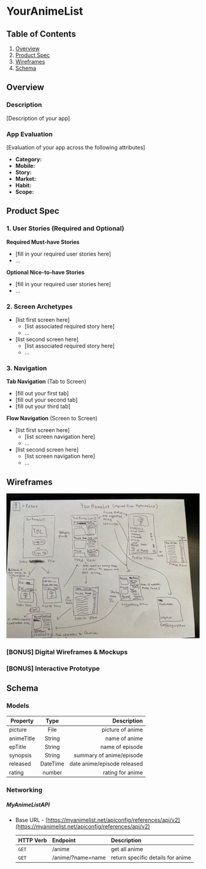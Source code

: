 # YourAnimeList

## Table of Contents
1. [Overview](#Overview)
1. [Product Spec](#Product-Spec)
1. [Wireframes](#Wireframes)
2. [Schema](#Schema)

## Overview
### Description
[Description of your app]

### App Evaluation
[Evaluation of your app across the following attributes]
- **Category:**
- **Mobile:**
- **Story:**
- **Market:**
- **Habit:**
- **Scope:**

## Product Spec

### 1. User Stories (Required and Optional)

**Required Must-have Stories**

* [fill in your required user stories here]
* ...

**Optional Nice-to-have Stories**

* [fill in your required user stories here]
* ...

### 2. Screen Archetypes

* [list first screen here]
   * [list associated required story here]
   * ...
* [list second screen here]
   * [list associated required story here]
   * ...

### 3. Navigation

**Tab Navigation** (Tab to Screen)

* [fill out your first tab]
* [fill out your second tab]
* [fill out your third tab]

**Flow Navigation** (Screen to Screen)

* [list first screen here]
   * [list screen navigation here]
   * ...
* [list second screen here]
   * [list screen navigation here]
   * ...

## Wireframes
<img src="https://github.com/CodePath-Android-Development-Group-8/YourAnimeList/blob/main/wireframe.png" width=600>

### [BONUS] Digital Wireframes & Mockups

### [BONUS] Interactive Prototype

## Schema 

### Models
| Property      | Type          | Description  |
| ------------- |:-------------:| -----:|
| picture      | File | picture of anime |
| animeTitle      | String | name of anime |
| epTitle      | String | name of episode |
| synopsis      | String      |   summary of anime/episode |
| released | DateTime      |    date anime/episode released |
| rating | number      |    rating for anime |

### Networking
##### MyAnimeListAPI
- Base URL - [https://myanimelist.net/apiconfig/references/api/v2](https://myanimelist.net/apiconfig/references/api/v2)

   HTTP Verb | Endpoint | Description
   ----------|----------|------------
    `GET`    | /anime | get all anime
    `GET`    | /anime/?name=name | return specific details for anime


